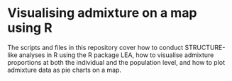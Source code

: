 # Visualising admixture on a map using R
The scripts and files in this repository cover how to conduct STRUCTURE-like analyses in R using the R package LEA, how to visualise admixture proportions at both the individual and the population level, and how to plot admixture data as pie charts on a map. 
